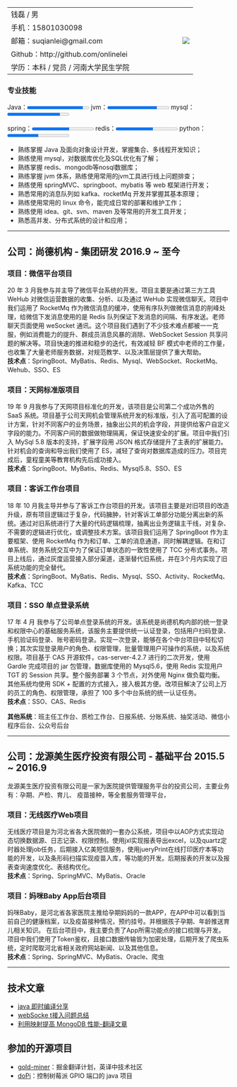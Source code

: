 

<div align="left">
	<table rules=none frame=void>
    <tr>
        <td align = "left" >钱磊 / 男 </td>
        <td align = "right" style="width:120px;"  rowspan = "6"><img src="https://gitee.com/suqianlei/Pic-Go-Repository/raw/master/img/20201127104257.jpg" align="cneter" /></td>
    </tr>
    <tr>
        <td align = "left">手机：15801030098 </td>
    </tr>
    <tr>
        <td align = "left">邮箱：suqianlei@gmail.com </td>
    </tr>
    <!--
    <tr>
        <td align = "left">博客：http://suroot.win </td>
    </tr>
    -->
    <tr>
        <td align = "left">Github：http://github.com/onlinelei  </td>
    </tr>
    <tr>
        <td align = "left">学历：本科 / 党员 / 河南大学民生学院 </td>
    </tr>
	</table>
</div>

### 专业技能
<p>
  Java：<progress value="90" max="100"></progress>
  jvm：<progress value="80" max="100"></progress>
  mysql：<progress value="85" max="100"></progress>
</p>
<p>
  spring：<progress value="60" max="100"></progress>
  redis：<progress value="60" max="100"></progress>
  python：<progress value="50" max="100"></progress>
</p> 

- 熟练掌握 Java 及面向对象设计开发，掌握集合、多线程开发知识；
- 熟练使用 mysql，对数据库优化及SQL优化有了解；
- 熟练掌握 redis、mongodb等nosql数据库；
- 熟练掌握 jvm 体系，熟练使用常用的jvm工具进行线上问题排查；
- 熟练使用 springMVC、springboot、mybatis 等 web 框架进行开发；
- 熟悉常用的消息队列如 kafka、rocketMq 开发并掌握其基本原理；
- 熟练使用常用的 linux 命令，能完成日常的部署和维护工作；
- 熟练使用 idea、git、svn、maven 及等常用的开发工具开发；
- 熟悉高并发、分布式系统的设计和应用；

---
## 公司：尚德机构 - 集团研发    2016.9 ~ 至今

### 项目：微信平台项目 
20 年 3 月我参与并主导了微信平台系统的开发。项目主要是通过第三方工具 WeHub 对微信运营数据的收集、分析、以及通过 WeHub 实现微信聊天。项目中我们运用了 RocketMq 作为微信消息的缓冲，使用有序队列做微信消息的削峰处理，给微信下发消息使用的是 Redis 队列保证下发消息的间隔、有序发送。老师聊天页面使用 weSocket 通讯。这个项目我们遇到了不少技术难点都被一一克服，例如消费能力的提升、群成员消息风暴的消除、WebSocket Session 共享问题的解决等。项目快速的推进和稳步的迭代，有效减轻 BF 模式中老师的工作量，也收集了大量老师服务数据，对规范教学、以及决策层提供了重大帮助。  
**技术点**：SpringBoot、MyBatis、Redis、Mysql、WebSocket、RocketMq、Wehub、SSO、ES

### 项目：天网标准版项目 
19 年 9 月我参与了天网项目标准化的开发，该项目是公司第二个成功外售的 SaaS 系统。项目基于公司天网机会管理系统开发的标准版，引入了高可配置的设计方案，针对不同客户的业务场景，抽象出公共的机会字段，并提供给客户自定义字段的能力。不同客户间的数据做物理隔离，保证快速安全的扩展。项目中我们引入 MySql 5.8 版本的支持，扩展字段用 JSON 格式存储提升了主表的扩展能力。针对机会的查询和导出我们使用了 ES，减轻了查询对数据库造成的压力。项目完成后，童程童美等教育机构先后成功接入。  
**技术点**：SpringBoot、MyBatis、Redis、Mysql5.8、SSO、ES

### 项目：客诉工作台项目
18 年 10 月我主导并参与了客诉工作台项目的开发。该项目主要是对旧项目的改造升级，原有项目逻辑过于复杂，代码臃肿，针对客诉工单部分功能分离出新的系统。通过对旧系统进行了大量的代码逻辑梳理，抽离出业务逻辑主干线，对复杂、不需要的逻辑进行优化，或调整技术方案。该项目我们运用了 SpringBoot 作为主要框架、使用 RocketMq 作为和订单、工单的消息通道，同时解耦逻辑。在和订单系统、财务系统交互中为了保证订单状态的一致性使用了 TCC 分布式事务。项目上线后，通过灰度运营接入部分渠道，逐渐替代旧系统，并在3个月内实现了旧系统功能的完全替代。  
**技术点**：SpringBoot、MyBatis、Redis、Mysql、SSO、Activity、RocketMq、Kafka、TCC

### 项目：SSO 单点登录系统

17 年 4 月 我参与了公司单点登录系统的开发。该系统是尚德机构内部的统一登录和权限中心的基础服务系统，该服务主要提供统一认证登录，包括用户扫码登录、手机验证码登录、账号密码登录。实现一次登录，能够在各个中台项目中轻松切换；其次实现登录用户的角色、权限管理，批量管理用户可操作的系统，以及系统权限。项目基于 CAS 开源软件，cas-server-4.2.7 进行的二次开发，使用 Gardle 完成项目的 jar 包管理，数据库使用的 Mysql5.6，使用 Redis 实现用户 TGT 的 Session 共享。整个服务部署 3 个节点，对外使用 Nginx 做负载均衡。其他系统均使用 SDK + 配置的方式接入，接入极其方便。改项目解决了公司上万的员工的角色、权限管理，承担了 100 多个中台系统的统一认证任务。  
**技术点**：SSO、CAS、Redis

**其他系统**：班主任工作台、质检工作台、日报系统、分账系统、抽奖活动、微信小程序后台、公众号后台

---
## 公司：龙源美生医疗投资有限公司 - 基础平台     2015.5 ~ 2016.9 

龙源美生医疗投资有限公司是一家为医院提供管理服务平台的投资公司，主要业务有：孕期、产检、育儿、 疫苗接种，等全套服务管理平台，
###  项目：无线医疗Web项目
无线医疗项目是为河北省各大医院做的一套办公系统，项目中以AOP方式实现动态切换数据源、日志记录、权限控制。使用jxl实现报表导出excel，以及quartz定时器处理job任务，后期接入亿美短信服务，使用jueryPrint在线打印医疗本等功能的开发，以及条形码扫描实现疫苗入库，等功能的开发。后期报表的开发以及报表查询速度优化、表结构优化。  
**技术点**：Spring、SpringMVC、MyBatis、Oracle

### 项目：妈咪Baby App后台项目
妈咪Baby，是河北省各家医院主推给孕期妈妈的一款APP，在APP中可以看到当前自己的健康档案，以及疫苗接种情况，预约挂号。并根据孩子孕期、年龄推送育儿相关知识。  在后台项目中，我主要负责了App所需功能点的接口梳理与开发。项目中我们使用了Token鉴权，且接口数据传输皆为加密处理，后期开发了爬虫系统，定时爬取河北省相关政府网站新闻、以及其他信息。  
**技术点**：Spring、SpringMVC、MyBatis、Oracle、爬虫

---

## 技术文章

- [java 即时编译分享](http://suroot.win/2020/04/29/java-JIT%E5%8D%B3%E6%97%B6%E7%BC%96%E8%AF%91%E5%88%86%E4%BA%AB/) 
- [webSocke t接入问题总结](http://suroot.win/2020/04/28/java-webSocket%E6%8E%A5%E5%85%A5%E7%A2%B0%E5%88%B0%E7%9A%84%E9%97%AE%E9%A2%98/)
- [利用映射提高 MongoDB 性能-翻译文章](https://juejin.im/post/6881503834737213454)

## 参加的开源项目

 - [gold-miner](https://github.com/xitu/gold-miner)：掘金翻译计划，英译中技术社区
 - [doPi](http://github.com/yourname/projectname)：控制树莓派 GPIO 端口的 java 项目